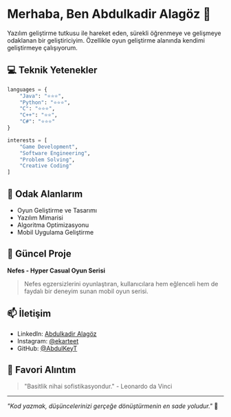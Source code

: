 # Merhaba, Ben Abdulkadir Alagöz 👋

Yazılım geliştirme tutkusu ile hareket eden, sürekli öğrenmeye ve gelişmeye odaklanan bir geliştiriciyim. Özellikle oyun geliştirme alanında kendimi geliştirmeye çalışıyorum.

## 💻 Teknik Yetenekler

```python
languages = {
    "Java": "⭐⭐⭐",
    "Python": "⭐⭐⭐",
    "C": "⭐⭐⭐",
    "C++": "⭐⭐",
    "C#": "⭐⭐⭐"
}

interests = [
    "Game Development",
    "Software Engineering",
    "Problem Solving",
    "Creative Coding"
]
```

## 🎯 Odak Alanlarım

- Oyun Geliştirme ve Tasarımı
- Yazılım Mimarisi
- Algoritma Optimizasyonu
- Mobil Uygulama Geliştirme

## 🌟 Güncel Proje

**Nefes - Hyper Casual Oyun Serisi**
> Nefes egzersizlerini oyunlaştıran, kullanıcılara hem eğlenceli hem de faydalı bir deneyim sunan mobil oyun serisi.

## 📫 İletişim

- LinkedIn: [Abdulkadir Alagöz](https://www.linkedin.com/in/abdulkadir-alagöz)
- Instagram: [@ekarteet](https://www.instagram.com/ekarteet)
- GitHub: [@AbdulKeyT](https://github.com/AbdulKeyT)

## 💭 Favori Alıntım

> "Basitlik nihai sofistikasyondur." - Leonardo da Vinci

---

*"Kod yazmak, düşüncelerinizi gerçeğe dönüştürmenin en sade yoludur."* 🚀